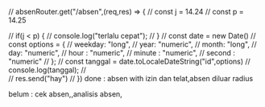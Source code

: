 // absenRouter.get("/absen",(req,res) => {
//     const j = 14.24
//     const p = 14.25

//     if(j < p) {
//         console.log("terlalu cepat");
//     }
//     const date = new Date()
//     const options = {
//         weekday: "long",
//         year: "numeric",
//         month: "long",
//         day: "numeric",
//         hour : "numeric",
//         minute : "numeric",
//         second : "numeric"
//     };
//     const tanggal = date.toLocaleDateString("id",options)
//     console.log(tanggal);
//    
//     res.send("hay")
// })
done : absen with izin dan telat,absen diluar radius

belum : cek absen,,analisis absen,